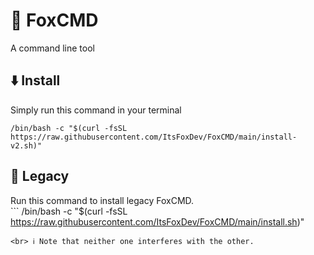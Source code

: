 # 🦊 FoxCMD
A command line tool
## ⬇️ Install
Simply run this command in your terminal
```
/bin/bash -c "$(curl -fsSL https://raw.githubusercontent.com/ItsFoxDev/FoxCMD/main/install-v2.sh)" 
```


## 📜 Legacy
Run this command to install legacy FoxCMD.
<br> ``` 
/bin/bash -c "$(curl -fsSL https://raw.githubusercontent.com/ItsFoxDev/FoxCMD/main/install.sh)" 
```
<br> ℹ️ Note that neither one interferes with the other.

